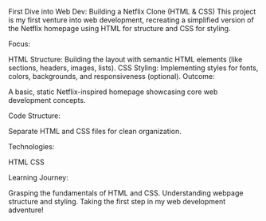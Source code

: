 First Dive into Web Dev: Building a Netflix Clone (HTML & CSS)
This project is my first venture into web development, recreating a simplified version of the Netflix homepage using HTML for structure and CSS for styling.

Focus:

HTML Structure: Building the layout with semantic HTML elements (like sections, headers, images, lists).
CSS Styling: Implementing styles for fonts, colors, backgrounds, and responsiveness (optional).
Outcome:

A basic, static Netflix-inspired homepage showcasing core web development concepts.


Code Structure:

Separate HTML and CSS files for clean organization.

Technologies:

HTML
CSS


Learning Journey:

Grasping the fundamentals of HTML and CSS.
Understanding webpage structure and styling.
Taking the first step in my web development adventure!
